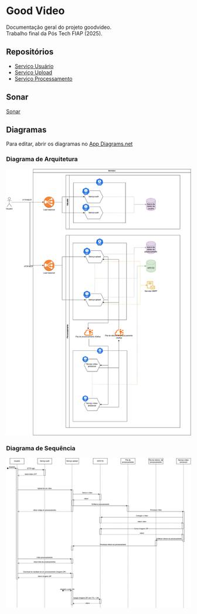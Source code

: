 # Good Video
Documentação geral do projeto goodvideo.  
Trabalho final da Pós Tech FIAP (2025).

## Repositórios

- [Serviço Usuário](https://github.com/goodvideo-postech-org/goodvideo-auth)
- [Serviço Upload](https://github.com/goodvideo-postech-org/goodvideo-upload)
- [Serviço Processamento](https://github.com/goodvideo-postech-org/goodvideo-video-processor)

## Sonar

[Sonar](https://sonarcloud.io/organizations/goodvideo-postech-org/projects?sort=name)

## Diagramas

Para editar, abrir os diagramas no [App Diagrams.net](https://app.diagrams.net/)

### Diagrama de Arquitetura
![diagrama de arquitetura.drawio.png](diagramas/diagrama%20de%20arquitetura.drawio.png)

### Diagrama de Sequência
![fluxograma.drawio.png](diagramas/fluxograma.drawio.png)
